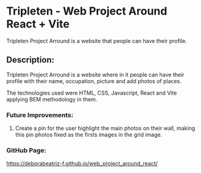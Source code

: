 # Tripleten - Web Project Around React + Vite

Tripleten Project Arround is a website that people can have their profile.

## Description:

Tripleten Project Arround is a website where in it people can have their profile with their name, occupation, picture and add photos of places.

The technologies used were HTML, CSS, Javascript, React and Vite applying BEM methodology in them.

### Future Improvements:

1. Create a pin for the user highlight the main photos on their wall, making this pin photos fixed as the firsts images in the grid image.

### GitHub Page:

https://deborabeatriz-f.github.io/web_project_around_react/
